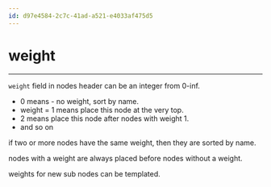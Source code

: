 ```yaml
---
id: d97e4584-2c7c-41ad-a521-e4033af475d5
---
```


# weight

<rat graph />

---

`weight` field in nodes header can be an integer from 0-inf.

- 0 means - no weight, sort by name.
- weight = 1 means place this node at the very top.
- 2 means place this node after nodes with weight 1.
- and so on

if two or more nodes have the same weight, then they are sorted by name.

nodes with a weight are always placed before nodes without a weight.

weights for new sub nodes can be templated.
